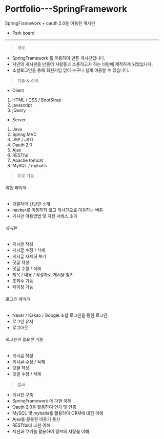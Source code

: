 # Portfolio---SpringFramework  
SpringFramework + oauth 2.0을 이용한 게시판  
- Park board
---
>개요  

* SpringFramework 를 이용하여 만든 게시판입니다.  
* 저만의 게시판을 만들어 사람들과 소통하고자 하는 바람에 제작하게 되었습니다.  
* 소셜로그인을 통해 회원가입 없이 누구나 쉽게 이용할 수 있습니다.  

>기술 & 스택  

* Client
1. HTML / CSS / BootStrap
2. javascript  
3. jQuery  
* Server  
1. Java  
2. Spring MVC
3. JSP / JSTL  
4. Oauth 2.0
5. Ajax
6. RESTful  
7. Apache tomcat  
8. MySQL / mybatis  

>주요 기능  

###### 메인 페이지  
* 개발자의 간단한 소개  
* navbar를 이용하지 않고 게시판으로 이동하는 버튼  
* 게시판 이용방법 및 지원 서비스 소개  

###### 게시판  
* 게시글 작성
* 게시글 수정 / 삭제
* 게시글 자세히 보기
* 댓글 작성
* 댓글 수정 / 삭제
* 제목 / 내용 / 작성자로 게시물 찾기
* 조회수 기능
* 페이징 기능

###### 로그인 페이지  
* Naver / Kakao / Google 소셜 로그인을 통한 로그인  
* 로그인 유지
* 로그아웃

###### 로그인이 필요한 기능
* 게시글 작성
* 게시글 수정 / 삭제
* 댓글 작성
* 댓글 수정 / 삭제

> 성과  

* 게시판 구축
* SpringFramework 에 대한 이해
* Oauth 2.0을 활용하여 인가 및 인증
* MySQL 및 mybatis를 활용하여 ORM에 대한 이해
* Ajax를 활용한 비동기 통신
* RESTful에 대한 이해
* 세션과 쿠키를 활용하여 정보의 저장을 이해
